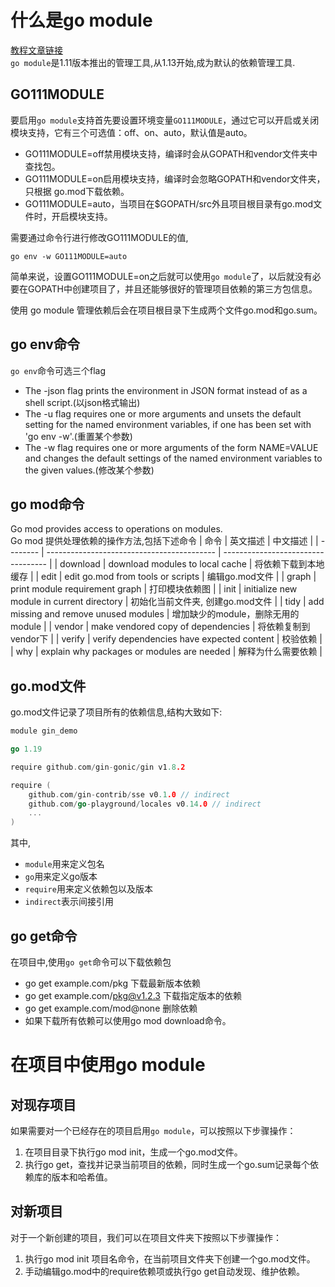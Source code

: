 # 什么是go module
[教程文章链接](https://www.liwenzhou.com/posts/Go/dependency/)  
`go module`是1.11版本推出的管理工具,从1.13开始,成为默认的依赖管理工具.
## GO111MODULE
要启用`go module`支持首先要设置环境变量`GO111MODULE`，通过它可以开启或关闭模块支持，它有三个可选值：off、on、auto，默认值是auto。
* GO111MODULE=off禁用模块支持，编译时会从GOPATH和vendor文件夹中查找包。
* GO111MODULE=on启用模块支持，编译时会忽略GOPATH和vendor文件夹，只根据 go.mod下载依赖。
* GO111MODULE=auto，当项目在$GOPATH/src外且项目根目录有go.mod文件时，开启模块支持。

需要通过命令行进行修改GO111MODULE的值,
```terminal
go env -w GO111MODULE=auto
```
简单来说，设置GO111MODULE=on之后就可以使用`go module`了，以后就没有必要在GOPATH中创建项目了，并且还能够很好的管理项目依赖的第三方包信息。

使用 go module 管理依赖后会在项目根目录下生成两个文件go.mod和go.sum。
## go env命令
`go env`命令可选三个flag
* The -json flag prints the environment in JSON format
instead of as a shell script.(以json格式输出)
* The -u flag requires one or more arguments and unsets
the default setting for the named environment variables,
if one has been set with 'go env -w'.(重置某个参数)
* The -w flag requires one or more arguments of the
form NAME=VALUE and changes the default settings
of the named environment variables to the given values.(修改某个参数)
## go mod命令
Go mod provides access to operations on modules.  
Go mod 提供处理依赖的操作方法,包括下述命令
| 命令     | 英文描述                                   | 中文描述                           |
| -------- | ------------------------------------------ | ---------------------------------- |
| download | download modules to local cache            | 将依赖下载到本地缓存               |
| edit     | edit go.mod from tools or scripts          | 编辑go.mod文件                     |
| graph    | print module requirement graph             | 打印模块依赖图                     |
| init     | initialize new module in current directory | 初始化当前文件夹, 创建go.mod文件   |
| tidy     | add missing and remove unused modules      | 增加缺少的module，删除无用的module |
| vendor   | make vendored copy of dependencies         | 将依赖复制到vendor下               |
| verify   | verify dependencies have expected content  | 校验依赖                           |
| why      | explain why packages or modules are needed | 解释为什么需要依赖                 |

## go.mod文件
go.mod文件记录了项目所有的依赖信息,结构大致如下:
```go
module gin_demo

go 1.19

require github.com/gin-gonic/gin v1.8.2

require (
	github.com/gin-contrib/sse v0.1.0 // indirect
	github.com/go-playground/locales v0.14.0 // indirect
    ...
)
```
其中,
* `module`用来定义包名
* `go`用来定义go版本
* `require`用来定义依赖包以及版本
* `indirect`表示间接引用

## go get命令
在项目中,使用`go get`命令可以下载依赖包

* go get example.com/pkg 下载最新版本依赖
* go get example.com/pkg@v1.2.3 下载指定版本的依赖
* go get example.com/mod@none 删除依赖
* 如果下载所有依赖可以使用go mod download命令。

# 在项目中使用go module
## 对现存项目
如果需要对一个已经存在的项目启用`go module`，可以按照以下步骤操作：
1. 在项目目录下执行go mod init，生成一个go.mod文件。
2. 执行go get，查找并记录当前项目的依赖，同时生成一个go.sum记录每个依赖库的版本和哈希值。
## 对新项目
对于一个新创建的项目，我们可以在项目文件夹下按照以下步骤操作：
1. 执行go mod init 项目名命令，在当前项目文件夹下创建一个go.mod文件。
2. 手动编辑go.mod中的require依赖项或执行go get自动发现、维护依赖。